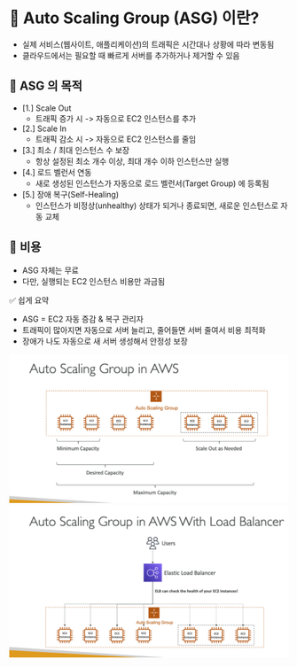 # 🚀 Auto Scaling Group (ASG) 이란?

- 실제 서비스(웹사이트, 애플리케이션)의 트래픽은 시간대나 상황에 따라 변동됨
- 클라우드에서는 필요할 때 빠르게 서버를 추가하거나 제거할 수 있음

## 🔹 ASG 의 목적

- [1.] Scale Out
  - 트래픽 증가 시 -> 자동으로 EC2 인스턴스를 추가
- [2.] Scale In
  - 트래픽 감소 시 -> 자동으로 EC2 인스턴스를 줄임
- [3.] 최소 / 최대 인스턴스 수 보장
  - 항상 설정된 최소 개수 이상, 최대 개수 이하 인스턴스만 실행
- [4.] 로드 벨런서 연동
  - 새로 생성된 인스턴스가 자동으로 로드 벨런서(Target Group) 에 등록됨
- [5.] 장애 복구(Self-Healing)
  - 인스턴스가 비정상(unhealthy) 상태가 되거나 종료되면, 새로운 인스턴스로 자동 교체

## 🔹 비용

- ASG 자체는 무료
- 다만, 실행되는 EC2 인스턴스 비용만 과금됨

✅ 쉽게 요약

- ASG = EC2 자동 증감 & 복구 관리자
- 트래픽이 많아지면 자동으로 서버 늘리고, 줄어들면 서버 줄여서 비용 최적화
- 장애가 나도 자동으로 새 서버 생성해서 안정성 보장

![elb-asg](./assets/elb_asg.png)
![elb-asg](./assets/elb_asg2.png)
